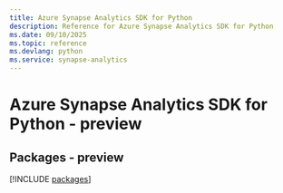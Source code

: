```yaml
---
title: Azure Synapse Analytics SDK for Python
description: Reference for Azure Synapse Analytics SDK for Python
ms.date: 09/10/2025
ms.topic: reference
ms.devlang: python
ms.service: synapse-analytics
---
```

# Azure Synapse Analytics SDK for Python - preview
## Packages - preview
[!INCLUDE [packages](synapse-analytics-index.md)]